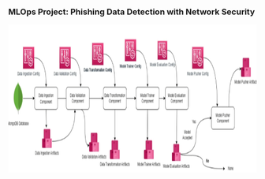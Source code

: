 ### MLOps Project: Phishing Data Detection with Network Security

<img src="Project-structure.png" alt="Alt Text" width="800" height="300">